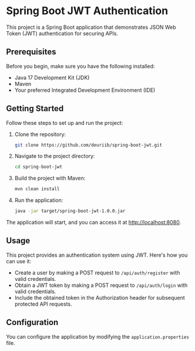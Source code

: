 # Spring Boot JWT Authentication

This project is a Spring Boot application that demonstrates JSON Web Token (JWT) authentication for securing APIs.

## Prerequisites

Before you begin, make sure you have the following installed:

- Java 17 Development Kit (JDK)
- Maven
- Your preferred Integrated Development Environment (IDE)

## Getting Started

Follow these steps to set up and run the project:

1. Clone the repository:

    ```bash
    git clone https://github.com/deuriib/spring-boot-jwt.git
    ```

2. Navigate to the project directory:

    ```bash
    cd spring-boot-jwt
    ```

3. Build the project with Maven:

    ```bash
    mvn clean install
    ```

4. Run the application:

    ```bash
    java -jar target/spring-boot-jwt-1.0.0.jar
    ```

The application will start, and you can access it at [http://localhost:8080](http://localhost:8080).

## Usage

This project provides an authentication system using JWT. Here's how you can use it:

- Create a user by making a POST request to `/api/auth/register` with valid credentials.
- Obtain a JWT token by making a POST request to `/api/auth/login` with valid credentials.
- Include the obtained token in the Authorization header for subsequent protected API requests.

## Configuration

You can configure the application by modifying the `application.properties` file.